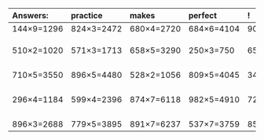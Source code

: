 | Answers: | practice | makes | perfect | ! |
| :--- | :--- | :--- | :--- | :--- |
| 144×9=1296 | 824×3=2472 | 680×4=2720 | 684×6=4104 | 901×2=1802 | 
|   |   |   |   |   | 
|   |   |   |   |   | 
|   |   |   |   |   | 
| 510×2=1020 | 571×3=1713 | 658×5=3290 | 250×3=750 | 656×8=5248 | 
|   |   |   |   |   | 
|   |   |   |   |   | 
|   |   |   |   |   | 
|   |   |   |   |   | 
| 710×5=3550 | 896×5=4480 | 528×2=1056 | 809×5=4045 | 348×7=2436 | 
|   |   |   |   |   | 
|   |   |   |   |   | 
|   |   |   |   |   | 
|   |   |   |   |   | 
| 296×4=1184 | 599×4=2396 | 874×7=6118 | 982×5=4910 | 721×3=2163 | 
|   |   |   |   |   | 
|   |   |   |   |   | 
|   |   |   |   |   | 
|   |   |   |   |   | 
| 896×3=2688 | 779×5=3895 | 891×7=6237 | 537×7=3759 | 857×4=3428 | 
